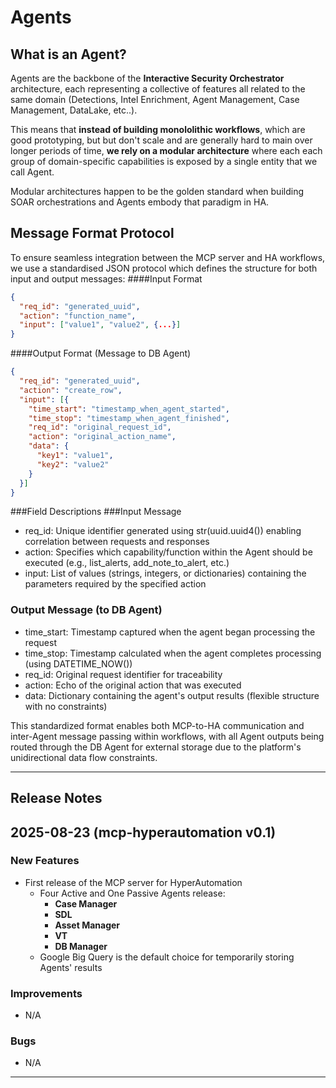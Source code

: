 # Agents

## What is an Agent?

Agents are the backbone of the **Interactive Security Orchestrator** architecture, each representing a collective of features all related to the same domain (Detections, Intel Enrichment, Agent Management, Case Management, DataLake, etc..).

This means that **instead of building monololithic workflows**, which are good prototyping, but but don't scale and are generally hard to main over longer periods of time, **we rely on a modular architecture** where each each group of domain-specific capabilities is exposed by a single entity that we call Agent.

Modular architectures happen to be the golden standard when building SOAR orchestrations and Agents embody that paradigm in HA.


## Message Format Protocol
To ensure seamless integration between the MCP server and HA workflows, we use a standardised JSON protocol which defines the structure for both input and output messages:
####Input Format
```json
{
  "req_id": "generated_uuid",
  "action": "function_name", 
  "input": ["value1", "value2", {...}]
}
```

####Output Format (Message to DB Agent)
```json
{
  "req_id": "generated_uuid",
  "action": "create_row",
  "input": [{
    "time_start": "timestamp_when_agent_started",
    "time_stop": "timestamp_when_agent_finished", 
    "req_id": "original_request_id",
    "action": "original_action_name",
    "data": {
      "key1": "value1",
      "key2": "value2"
    }
  }]
}
```

###Field Descriptions
###Input Message

- req_id: Unique identifier generated using str(uuid.uuid4()) enabling correlation between requests and responses
- action: Specifies which capability/function within the Agent should be executed (e.g., list_alerts, add_note_to_alert, etc.)
- input: List of values (strings, integers, or dictionaries) containing the parameters required by the specified action

### Output Message (to DB Agent)

- time_start: Timestamp captured when the agent began processing the request
- time_stop: Timestamp calculated when the agent completes processing (using DATETIME_NOW())
- req_id: Original request identifier for traceability
- action: Echo of the original action that was executed
- data: Dictionary containing the agent's output results (flexible structure with no constraints)

This standardized format enables both MCP-to-HA communication and inter-Agent message passing within workflows, with all Agent outputs being routed through the DB Agent for external storage due to the platform's unidirectional data flow constraints.


---
## Release Notes
## 2025-08-23 (mcp-hyperautomation v0.1)

### New Features

- First release of the MCP server for HyperAutomation
  - Four Active and One Passive Agents release:
    - **Case Manager**
    - **SDL**
    - **Asset Manager**
    - **VT**
    - **DB Manager**
  - Google Big Query is the default choice for temporarily storing Agents' results
 
### Improvements
- N/A
### Bugs
- N/A
---
